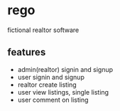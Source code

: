 # rego
fictional realtor software

## features
- admin(realtor) signin and signup
- user signin and signup
- realtor create listing
- user view listings, single listing
- user comment on listing
